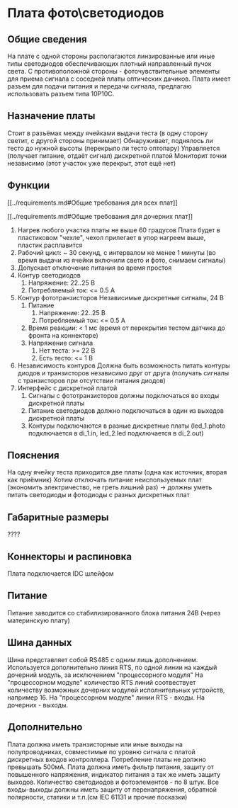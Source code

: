 # Плата фото\светодиодов

## Общие сведения
На плате с одной стороны располагаются линзированные или иные типы светодиодов обеспечивающих плотный направленный пучок света.
С противоположной стороны - фоточувствительные элементы для приема сигнала с соседней платы оптических дачиков.
Плата имеет разъем для подачи питания и передачи сигнала, предлагаю использовать разъем типа 10P10C.

## Назначение платы
Стоит в разъёмах между ячейками выдачи теста (в одну сторону светит, с другой
стороны принимает)
Обнаруживает, поднялось ли тесто до нужной высоты (перекрыло ли тесто оптопару)
Управляется (получает питание, отдаёт сигнал) дискретной платой
Мониторит точки независимо (этот участок уже перекрыт, этот ещё нет)

## Функции
[[../requirements.md#Общие требования для всех плат]]

[[../requirements.md#Общие требования для дочерних плат]]

1. Нагрев любого участка платы не выше 60 градусов
   Плата будет в пластиковом "чехле", чехол прилегает в упор 
   нагреем выше, пластик расплавится
2. Рабочий цикл: ~ 30 секунд, с интервалом не менее 1 минуты
   (во время выдачи из ячейки включили свето и фото, снимаем сигналы)
3. Допускает отключение питания во время простоя
4. Контур светодиодов
   1. Напряжение: 22..25 В
   2. Потребляемый ток: \<= 0.5 А
5. Контур фототранзисторов
   Независимые дискретные сигналы, 24 В
   1. Питание
      1. Напряжение: 22..25 В
      2. Потребляемый ток: \<= 0.5 А
   2. Время реакции: \< 1 мс
      (время от перекрытия тестом датчика до фронта на коннекторе)
   3. Напряжение сигнала 
      1. Нет теста: \>= 22 В
      2. Есть тесто: \<= 1 В
5. Независимость контуров
   Должна быть возможность питать контуры диодов и транзисторов независимо друг
   от друга (получать сигналы с транзисторов при отсутствии питания диодов)
7. Интерфейс с дискретной платой
   1. Сигналы с фототранзисторов должны подключаться во входы дискретной платы
   2. Питание светодиодов должно подключаться в один из выходов дискретной платы
   3. Контуры подключаются в разные дискретные платы
      (led\_1.photo подключается в di\_1.in, led\_2.led подключается в
      di\_2.out)

## Пояснения
На одну ячейку теста приходится две платы (одна как источник, вторая как приёмник)
Хотим отключать питание неиспользуемых плат (экономить электричество, не греть
лишний раз)
-> должны уметь питать светодиоды и фотодиоды с разных дискретных плат


## Габаритные размеры
????

## Коннекторы и распиновка
Плата подключается IDC шлейфом
  
## Питание
Питание заводится со стабилизированного блока питания 24В (через материнскую плату)

## Шина данных
Шина представляет собой RS485 с одним лишь дополнением. Используется дополнительно линия RTS, по одной линии на каждый дочерний модуль, за исключением "процессорного модуля"
На "процессорном модуле" количество RTS линий соотвествует количеству возможных дочерних модулей исполнительных устройств, например 16. На "процессорном модуле"
линии RTS - входы. На дочерних - выходы.

## Дополнительно
Плата должна иметь транзисторные или иные выходы на полупроводниках, совместимые по уровню сигнала с платой дискретных входов контроллера. Потребление платы не должно превышать 500мА. Плата должна иметь фильтр питания, защиту от повышенного напряжения, индикатор питания а так же иметь защиту выходов.
Количество светодиодов и фотоэлементов - по 8 штук.
Все входы-выходы должны иметь защиту от перенапряжения, обратной полярности, статики и т.п.(см IEC 61131 и прочие посказки)
